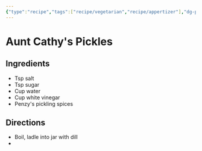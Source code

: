 ```yaml
---
{"type":"recipe","tags":["recipe/vegetarian","recipe/appertizer"],"dg-publish":true,"dg-path":"Recipes/Aunt Cathy's Pickles.md","permalink":"/recipes/aunt-cathy-s-pickles/","dgPassFrontmatter":true}
---
```



# Aunt Cathy's Pickles

## Ingredients
- Tsp salt
- Tsp sugar
- Cup water
- Cup white vinegar
- Penzy's pickling spices

## Directions
- Boil, ladle into jar with dill
- 